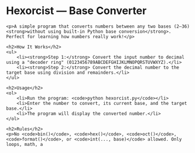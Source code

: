 <!DOCTYPE html>
<html lang="en">
<head>
    <meta charset="UTF-8">
    <title>Hexorcist — Base Converter</title>
</head>
<body>
    <h1>Hexorcist — Base Converter</h1>
    
    <p>A simple program that converts numbers between any two bases (2–36) <strong>without using built-in Python base conversion</strong>. Perfect for learning how numbers really work!</p>
    
    <h2>How It Works</h2>
    <ul>
        <li><strong>Step 1:</strong> Convert the input number to decimal using a "decoder ring" (0123456789ABCDEFGHIJKLMNOPQRSTUVWXYZ).</li>
        <li><strong>Step 2:</strong> Convert the decimal number to the target base using division and remainders.</li>
    </ul>
    
    <h2>Usage</h2>
    <ol>
        <li>Run the program: <code>python hexorcist.py</code></li>
        <li>Enter the number to convert, its current base, and the target base.</li>
        <li>The program will display the converted number.</li>
    </ol>
    
    <h2>Rules</h2>
    <p>No <code>bin()</code>, <code>hex()</code>, <code>oct()</code>, <code>format()</code>, or <code>int(..., base)</code> allowed. Only loops, math, a
